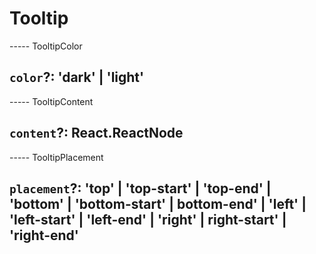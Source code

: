 # Tooltip

----- TooltipColor

## `color`?: 'dark' | 'light'

----- TooltipContent

## `content`?: React.ReactNode

----- TooltipPlacement

## `placement`?: 'top' | 'top-start' | 'top-end' | 'bottom' | 'bottom-start' | bottom-end' | 'left' | 'left-start' | 'left-end' | 'right' | right-start' | 'right-end'
